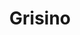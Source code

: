 ---
title: "Grisino"
url: /ciudad-autonoma-de-buenos-aires/grisino-avenida-cordoba/
shop: Kleidung
---
